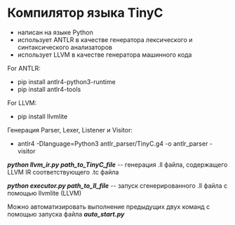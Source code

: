# Компилятор языка TinyC
* написан на языке Python
* использует ANTLR в качестве генератора лексического и синтаксического анализаторов
* использует LLVM в качестве генератора машинного кода

For ANTLR:
* pip install antlr4-python3-runtime
* pip install antlr4-tools

For LLVM:
* pip install llvmlite

Генерация Parser, Lexer, Listener и Visitor:
* antlr4 -Dlanguage=Python3 antlr_parser/TinyC.g4 -o antlr_parser -visitor

***python llvm_ir.py path_to_TinyC_file***  -- генерация .ll  файла, содержащего LLVM IR соответствующего .tc файла

***python executor.py path_to_ll_file*** -- запуск сгенерированного .ll файла с помощью llvmlite (LLVM)

Можно автоматизировать выполнение предыдущих двух команд с помощью запуска файла ***auto_start.py*** 
